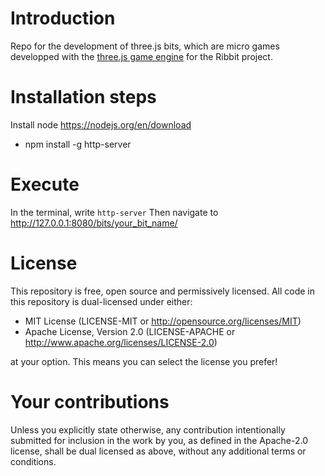 # Introduction
Repo for the development of three.js bits, which are micro games developped with the [three.js game engine](https://threejs.org/) for the Ribbit project.

# Installation steps
Install node https://nodejs.org/en/download
- npm install -g http-server

# Execute
In the terminal, write `http-server`
Then navigate to http://127.0.0.1:8080/bits/your_bit_name/

# License
This repository is free, open source and permissively licensed. All code in this repository is dual-licensed under either:

 - MIT License (LICENSE-MIT or http://opensource.org/licenses/MIT)
 - Apache License, Version 2.0 (LICENSE-APACHE or http://www.apache.org/licenses/LICENSE-2.0)

at your option. This means you can select the license you prefer!

# Your contributions
Unless you explicitly state otherwise, any contribution intentionally submitted for inclusion in the work by you, as defined in the Apache-2.0 license, shall be dual licensed as above, without any additional terms or conditions.
